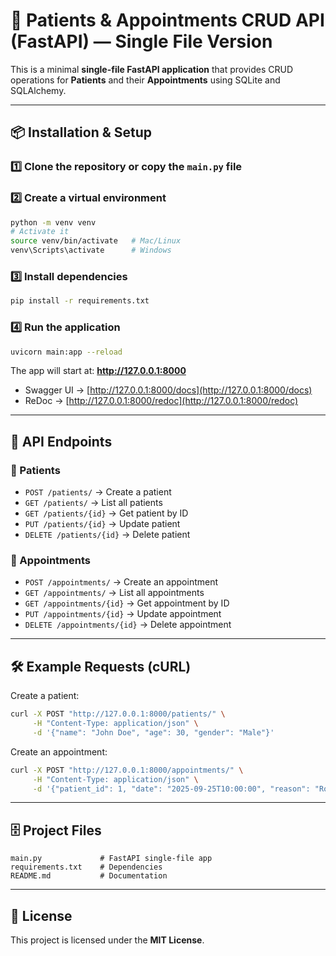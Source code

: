 # 🏥 Patients & Appointments CRUD API (FastAPI) — Single File Version

This is a minimal **single-file FastAPI application** that provides CRUD operations for **Patients** and their **Appointments** using SQLite and SQLAlchemy.

---

## 📦 Installation & Setup

### 1️⃣ Clone the repository or copy the `main.py` file

### 2️⃣ Create a virtual environment
```bash
python -m venv venv
# Activate it
source venv/bin/activate   # Mac/Linux
venv\Scripts\activate      # Windows
```

### 3️⃣ Install dependencies
```bash
pip install -r requirements.txt
```

### 4️⃣ Run the application
```bash
uvicorn main:app --reload
```

The app will start at: **http://127.0.0.1:8000**

- Swagger UI → [http://127.0.0.1:8000/docs](http://127.0.0.1:8000/docs)
- ReDoc → [http://127.0.0.1:8000/redoc](http://127.0.0.1:8000/redoc)

---

## 📌 API Endpoints

### 👤 Patients
- `POST /patients/` → Create a patient
- `GET /patients/` → List all patients
- `GET /patients/{id}` → Get patient by ID
- `PUT /patients/{id}` → Update patient
- `DELETE /patients/{id}` → Delete patient

### 📅 Appointments
- `POST /appointments/` → Create an appointment
- `GET /appointments/` → List all appointments
- `GET /appointments/{id}` → Get appointment by ID
- `PUT /appointments/{id}` → Update appointment
- `DELETE /appointments/{id}` → Delete appointment

---

## 🛠 Example Requests (cURL)

Create a patient:
```bash
curl -X POST "http://127.0.0.1:8000/patients/" \
     -H "Content-Type: application/json" \
     -d '{"name": "John Doe", "age": 30, "gender": "Male"}'
```

Create an appointment:
```bash
curl -X POST "http://127.0.0.1:8000/appointments/" \
     -H "Content-Type: application/json" \
     -d '{"patient_id": 1, "date": "2025-09-25T10:00:00", "reason": "Routine checkup"}'
```

---

## 🗄️ Project Files
```
main.py             # FastAPI single-file app
requirements.txt    # Dependencies
README.md           # Documentation
```

---

## 📜 License
This project is licensed under the **MIT License**.

